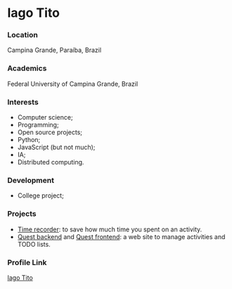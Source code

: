
# Iago Tito

### Location

Campina Grande, Paraíba, Brazil

### Academics

Federal University of Campina Grande, Brazil

### Interests

- Computer science;
- Programming;
- Open source projects;
- Python;
- JavaScript (but not much);
- IA;
- Distributed computing.

### Development

- College project;

### Projects

- [Time recorder](https://github.com/iagotito/time-recorder): to save how much time you spent on an activity.
- [Quest backend](https://github.com/iagotito/quest-backend) and [Quest frontend](https://github.com/iagotito/quest-frontend): a web site to manage activities and TODO lists.

### Profile Link

[Iago Tito](https://github.com/iagotito)
